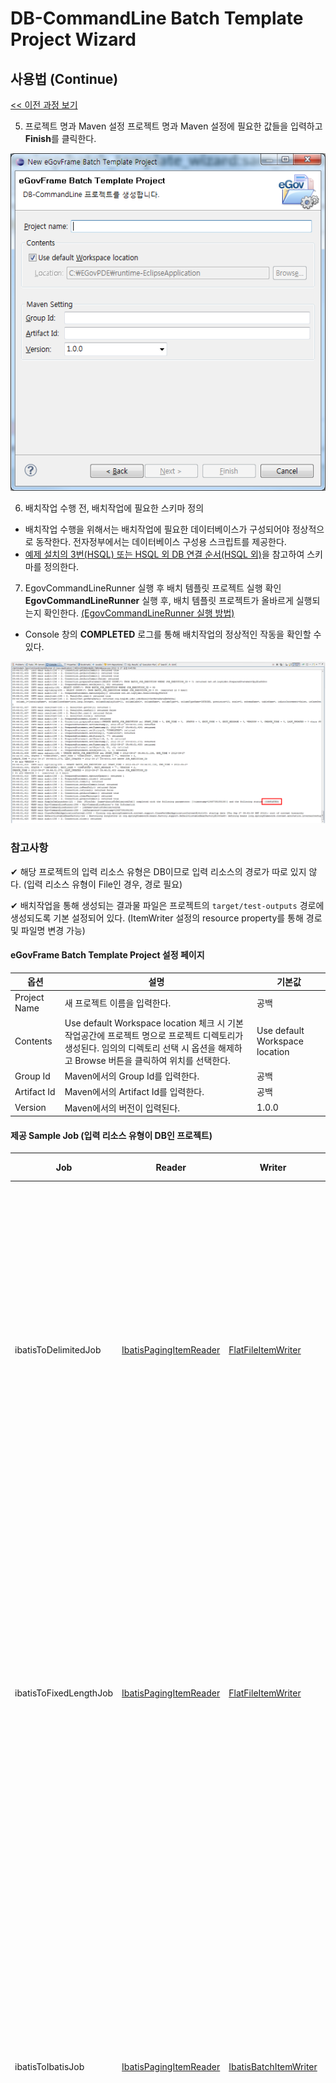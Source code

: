 # DB-CommandLine Batch Template Project Wizard 
## 사용법 (Continue)

[<< 이전 과정 보기](https://www.egovframe.go.kr/wiki/doku.php?id=egovframework:dev2:bdev:imp:batch_template_wizard#%EA%B3%84%EC%86%8D_%EC%A7%84%ED%96%89)

 5. 프로젝트 명과 Maven 설정 프로젝트 명과 Maven 설정에 필요한 값들을 입력하고 **Finish**를 클릭한다.  

![이미지](images/db_commandline_template.png)  

 6. 배치작업 수행 전, 배치작업에 필요한 스키마 정의
- 배치작업 수행을 위해서는 배치작업에 필요한 데이터베이스가 구성되어야 정상적으로 동작한다. 전자정부에서는 데이터베이스 구성용 스크립트를 제공한다.  
- [예제 설치의 3번(HSQL) 또는 HSQL 외 DB 연결 순서(HSQL 외)](./batch-example-setup)을 참고하여 스키마를 정의한다.

7. EgovCommandLineRunner 실행 후 배치 템플릿 프로젝트 실행 확인
**EgovCommandLineRunner** 실행 후, 배치 템플릿 프로젝트가 올바르게 실행되는지 확인한다. [(EgovCommandLineRunner 실행 방법)](./batch-core-egov_commandline_runner_template.md)
- Console 창의 **COMPLETED** 로그를 통해 배치작업의 정상적인 작동을 확인할 수 있다.  


![db_commandline_template_run_result.png](images/db_commandline_template_run_result.png)  

### 참고사항
✔ 해당 프로젝트의 입력 리소스 유형은 DB이므로 입력 리소스의 경로가 따로 있지 않다. (입력 리소스 유형이 File인 경우, 경로 필요)  

✔ 배치작업을 통해 생성되는 결과물 파일은 프로젝트의 `target/test-outputs` 경로에 생성되도록 기본 설정되어 있다. (ItemWriter 설정의 resource property를 통해 경로 및 파일명 변경 가능)

#### eGovFrame Batch Template Project 설정 페이지

| 옵션             | 설명                                                                                                     | 기본값                    |
|------------------|----------------------------------------------------------------------------------------------------------|--------------------------|
| Project Name     | 새 프로젝트 이름을 입력한다.                                                                          | 공백                      |
| Contents         | Use default Workspace location 체크 시 기본 작업공간에 프로젝트 명으로 프로젝트 디렉토리가 생성된다. 임의의 디렉토리 선택 시 옵션을 해제하고 Browse 버튼을 클릭하여 위치를 선택한다. | Use default Workspace location |
| Group Id         | Maven에서의 Group Id를 입력한다.                                                                       | 공백                      |
| Artifact Id      | Maven에서의 Artifact Id를 입력한다.                                                                    | 공백                      |
| Version          | Maven에서의 버전이 입력된다.                                                                          | 1.0.0                    |

#### 제공 Sample Job (입력 리소스 유형이 DB인 프로젝트)

| Job                     | Reader                   | Writer                   | Job 설명                                                                                  |
|------------------------|-------------------------|-------------------------|------------------------------------------------------------------------------------------|
| ibatisToDelimitedJob   | [IbatisPagingItemReader](https://www.egovframe.go.kr/wiki/doku.php?id=egovframework:rte2:brte:batch_core:item_reader#database_itemreader)   | [FlatFileItemWriter]((https://www.egovframe.go.kr/wiki/doku.php?id=egovframework:rte2:brte:batch_core:item_writer#flatfile_itemwriter))      | 데이터베이스 테이블에 존재하는 원천 데이터를 iBatis를 이용해 입력받아 배치작업 처리 후, 구분자 방식으로 데이터를 저장하는 Job |
| ibatisToFixedLengthJob | [IbatisPagingItemReader](https://www.egovframe.go.kr/wiki/doku.php?id=egovframework:rte2:brte:batch_core:item_reader#database_itemreader)   | [FlatFileItemWriter](https://www.egovframe.go.kr/wiki/doku.php?id=egovframework:rte2:brte:batch_core:item_writer#flatfile_itemwriter)      | 데이터베이스 테이블에 존재하는 원천 데이터를 iBatis를 이용해 입력받아 배치작업 처리 후, 고정길이 방식으로 데이터를 저장하는 Job |
| ibatisToIbatisJob     | [IbatisPagingItemReader](https://www.egovframe.go.kr/wiki/doku.php?id=egovframework:rte2:brte:batch_core:item_reader#database_itemreader)  | [IbatisBatchItemWriter](https://www.egovframe.go.kr/wiki/doku.php?id=egovframework:rte2:brte:batch_core:item_writer#database_itemwriter)   | 데이터베이스 테이블에 존재하는 원천 데이터를 iBatis를 이용해 입력받아 배치작업 처리 후, iBatis를 이용해 데이터베이스 테이블에 데이터를 저장하는 Job |
| jdbcToJdbcJob         | [JdbcCursorItemReader](https://www.egovframe.go.kr/wiki/doku.php?id=egovframework:rte2:brte:batch_core:item_reader#database_itemreader)     | [JdbcBatchItemWriter](https://www.egovframe.go.kr/wiki/doku.php?id=egovframework:rte2:brte:batch_core:item_writer#database_itemwriter)     | 데이터베이스 테이블에 존재하는 원천 데이터를 JDBC를 이용해 입력받아 배치작업 처리 후, JDBC를 이용해 데이터베이스 테이블에 데이터를 저장하는 Job |

